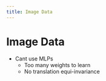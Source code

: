 ```yaml
---
title: Image Data
---
```


# Image Data
- Cant use MLPs 
	- Too many weights to learn
	- No translation equi-invariance


















